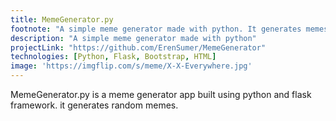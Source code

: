 ```yaml
---
title: MemeGenerator.py
footnote: "A simple meme generator made with python. It generates memes using meme-api meme API."
description: "A simple meme generator made with python"
projectLink: "https://github.com/ErenSumer/MemeGenerator"
technologies: [Python, Flask, Bootstrap, HTML]
image: 'https://imgflip.com/s/meme/X-X-Everywhere.jpg'
---
```


MemeGenerator.py is a meme generator app built using python and flask framework. it generates random memes.